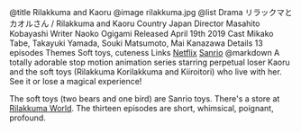 @title		Rilakkuma and Kaoru
@image		rilakkuma.jpg
@list
Drama		&#12522;&#12521;&#12483;&#12463;&#12510;&#12392;&#12459;&#12458;&#12523;&#12373;&#12435; / Rilakkuma and Kaoru
Country		Japan
Director		Masahito Kobayashi
Writer		 Naoko Ogigami
Released		April 19th 2019
Cast		Mikako Tabe, Takayuki Yamada, Souki Matsumoto, Mai Kanazawa
Details		13 episodes
Themes		Soft toys, cuteness
Links		[Netflix](https://www.netflix.com/title/80196883) [Sanrio](http://www.san-x.jp/characters/rilakkuma.html)
@markdown
A totally adorable stop motion animation series starring perpetual
loser Kaoru and the soft toys (Rilakkuma Korilakkuma and Kiiroitori)
who live with her. See it or lose a magical experience!

The soft toys (two bears and one bird) are Sanrio toys. There's a store
at [Rilakkuma World](https://rilakkumaworld.com/). The thirteen episodes
are short, whimsical, poignant, profound.
